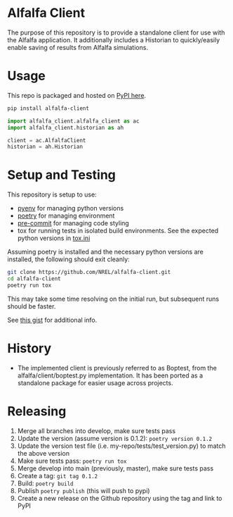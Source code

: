 # Alfalfa Client

The purpose of this repository is to provide a standalone client for use with the Alfalfa application. It additionally includes a Historian to quickly/easily enable saving of results from Alfalfa simulations.

# Usage

This repo is packaged and hosted on [PyPI here](https://pypi.org/project/alfalfa-client/).

```bash
pip install alfalfa-client
```

```python
import alfalfa_client.alfalfa_client as ac
import alfalfa_client.historian as ah

client = ac.AlfalfaClient
historian = ah.Historian
```

# Setup and Testing

This repository is setup to use:

- [pyenv](https://github.com/pyenv/pyenv#installation) for managing python versions
- [poetry](https://python-poetry.org/docs/#installation) for managing environment
- [pre-commit](https://pre-commit.com/#install) for managing code styling
- tox for running tests in isolated build environments. See the expected python versions in [tox.ini](./tox.ini)

Assuming poetry is installed and the necessary python versions are installed, the following should exit cleanly:

```bash
git clone https://github.com/NREL/alfalfa-client.git
cd alfalfa-client
poetry run tox
```

This may take some time resolving on the initial run, but subsequent runs should be faster.

See [this gist](https://gist.github.com/corymosiman12/26fb682df2d36b5c9155f344eccbe404) for additional info.

# History

- The implemented client is previously referred to as Boptest, from the alfalfa/client/boptest.py implementation. It has been ported as a standalone package for easier usage across projects.

# Releasing

1. Merge all branches into develop, make sure tests pass
1. Update the version (assume version is 0.1.2): `poetry version 0.1.2`
1. Update the version test file (i.e. my-repo/tests/test_version.py) to match the above version
1. Make sure tests pass: `poetry run tox`
1. Merge develop into main (previously, master), make sure tests pass
1. Create a tag: `git tag 0.1.2`
1. Build: `poetry build`
1. Publish `poetry publish` (this will push to pypi)
1. Create a new release on the Github repository using the tag and link to PyPI
